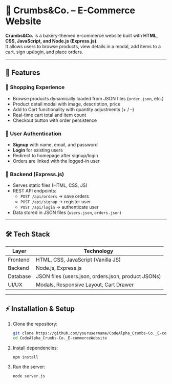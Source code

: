 # 🍰 Crumbs&Co. – E-Commerce Website  

**Crumbs&Co.** is a bakery-themed e-commerce website built with **HTML, CSS, JavaScript, and Node.js (Express.js)**.  
It allows users to browse products, view details in a modal, add items to a cart, sign up/login, and place orders.  

---

## 🚀 Features  

### 🛒 Shopping Experience  
- Browse products dynamically loaded from JSON files (`order.json`, etc.)  
- Product detail modal with image, description, price  
- Add to Cart functionality with quantity adjustments (+ / –)  
- Real-time cart total and item count  
- Checkout button with order persistence  

### 👤 User Authentication  
- **Signup** with name, email, and password  
- **Login** for existing users  
- Redirect to homepage after signup/login  
- Orders are linked with the logged-in user  

### 📂 Backend (Express.js)  
- Serves static files (HTML, CSS, JS)  
- REST API endpoints:  
  - `POST /api/orders` → save orders  
  - `POST /api/signup` → register user  
  - `POST /api/login` → authenticate user  
- Data stored in JSON files (`users.json`, `orders.json`)  

---

## 🛠️ Tech Stack  

| Layer          | Technology |
|----------------|------------|
| Frontend       | HTML, CSS, JavaScript (Vanilla JS) |
| Backend        | Node.js, Express.js |
| Database       | JSON files (users.json, orders.json, product JSONs) |
| UI/UX          | Modals, Responsive Layout, Cart Drawer |

---

## ⚡ Installation & Setup  

1. Clone the repository:  
   ```bash
   git clone https://github.com/yourusername/CodeAlpha_Crumbs-Co._E-commerceWebsite.git
   cd CodeAlpha_Crumbs-Co._E-commerceWebsite 

2. Install dependencies:  
   ```bash
   npm install

3. Run the server:  
   ```bash
   node server.js
